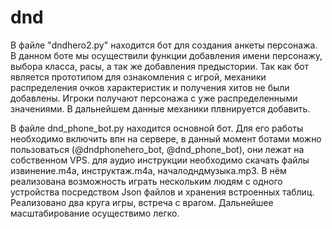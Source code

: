 # dnd
В файле "dndhero2.py" находится бот для создания анкеты персонажа. В данном боте мы осуществили функции добавления имени персонажу, выбора класса, расы, а так же добавления предыстории. Так как бот является прототипом для ознакомления с игрой, механики распределения очков характеристик и получения хитов не были добавлены. Игроки получают персонажа с уже распределенными значениями. В дальнейшем данные механики плвнируется добавить. 

В файле dnd_phone_bot.py находится основной бот. Для его работы необходимо включить впн на сервере, в данный момент ботами можно пользоваться (@dndphonehero_bot, @dnd_phone_bot), они лежат на собственном VPS. 
для аудио инструкции необходимо скачать файлы извинение.m4a, инструктаж.m4a, началодндмузыка.mp3. В нём реализована возможность играть нескольким людям с одного устройства посредством Json файлов и хранения встроенных таблиц.
Реализовано два круга игры, встреча с врагом. Дальнейшее масштабирование осуществимо легко.